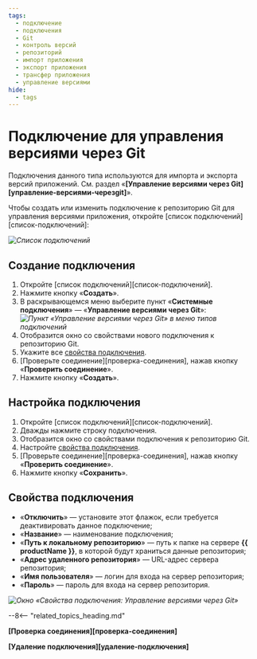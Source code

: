 ```yaml
---
tags:
  - подключение
  - подключения
  - Git
  - контроль версий
  - репозиторий
  - импорт приложения
  - экспорт приложения
  - трансфер приложения
  - управление версиями
hide:
  - tags
---
```


# Подключение для управления версиями через&nbsp;Git

Подключения данного типа используются для импорта и экспорта версий приложений. См. раздел «**[Управление версиями через Git][управление-версиями-черезgit]**».

Чтобы создать или изменить подключение к репозиторию Git для управления версиями приложения, откройте [список подключений][список-подключений]:

*![Список подключений](connection_list.png)*

## Создание подключения

1. Откройте [список подключений][список-подключений].
2. Нажмите кнопку «**Создать**».
3. В раскрывающемся меню выберите пункт «**Системные подключения**» — «**Управление версиями через Git**»:
*![Пункт «Управление версиями через Git» в меню типов подключений](git_connection_creation.png)*
4. Отобразится окно со свойствами нового подключения к репозиторию Git.
5. Укажите все [свойства подключения](#свойства-подключения).
6. [Проверьте соединение][проверка-соединения], нажав кнопку «**Проверить соединение**».
7. Нажмите кнопку «**Создать**».

## Настройка подключения

1. Откройте [список подключений][список-подключений].
2. Дважды нажмите строку подключения.
3. Отобразится окно со свойствами подключения к репозиторию Git.
4. Настройте [свойства подключения](#свойства-подключения).
5. [Проверьте соединение][проверка-соединения], нажав кнопку «**Проверить соединение**».
6. Нажмите кнопку «**Сохранить**».

## Свойства подключения

* «**Отключить**» — установите этот флажок, если требуется деактивировать данное подключение;
* «**Название**» — наименование подключения;
* «**Путь к локальному репозиторию**» — путь к папке на сервере **{{ productName }}**, в которой будут храниться данные репозитория;
* «**Адрес удаленного репозитория**» — URL-адрес сервера репозитория;
* «**Имя пользователя**» — логин для входа на сервер репозитория;
* «**Пароль**» — пароль для входа на сервер репозитория.

*![Окно «Свойства подключения: Управление версиями через Git»](git_connection_properties_edit.png)*

--8<-- "related_topics_heading.md"

**[Проверка соединения][проверка-соединения]**

**[Удаление подключения][удаление-подключения]**
